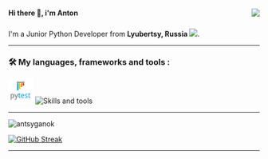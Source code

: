 
#### Hi there 👋, i'm Anton  <img align="right" src="https://komarev.com/ghpvc/?username=antsyganok"/>
### 
I'm a Junior Python Developer from  <b>Lyubertsy, Russia</b> <img src="https://cdn-icons-png.flaticon.com/512/197/197408.png" width="13"/>.

---
### :hammer_and_wrench: My languages, frameworks and tools :
<div>
<p align="left">
    <img src="https://github.com/devicons/devicon/blob/master/icons/pytest/pytest-original-wordmark.svg" width="50" height="50" />
    <!-- <a href="https://skillicons.dev"> -->
    <img src="https://skillicons.dev/icons?i=py,django,html,bootstrap,postgres,sqlite,mysql,nginx,git,github,gitlab,githubactions,docker,vscode,pycharm,linux,apple,bash,postman" alt="Skills and tools"/>
    <!-- </a> -->
</p>
<!-- gunicorn json Redoc API DRF-->
<!-- :man_technologist: -->
</div>

---
<p align="left"> <img src="https://github-readme-stats.vercel.app/api?username=antsyganok&show_icons=true&theme=gotham" alt="antsyganok" />

<a href="https://git.io/streak-stats"><img src="https://streak-stats.demolab.com?user=antsyganok&theme=whatsapp-dark&hide_border=true&date_format=j%20M%5B%20Y%5D" alt="GitHub Streak" /></a>

---


<!--
**antsyganok/antsyganok** is a ✨ _special_ ✨ repository because its `README.md` (this file) appears on your GitHub profile.

Here are some ideas to get you started:

- 🔭 I’m currently working on ...
- 🌱 I’m currently learning ...
- 👯 I’m looking to collaborate on ...
- 🤔 I’m looking for help with ...
- 💬 Ask me about ...
- 📫 How to reach me: ...
- 😄 Pronouns: ...
- ⚡ Fun fact: ...
-->

